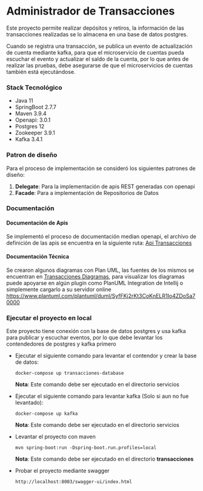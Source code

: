 # Administrador de Transacciones

Este proyecto permite realizar depósitos y retiros, la información de las transacciones realizadas se lo almacena en una
base de datos postgres.

Cuando se registra una transacción, se publica un evento de actualización de cuenta mediante kafka, para que el
microservicio de cuentas pueda escuchar el evento y actualizar el saldo de la cuenta, por lo que antes de
realizar las pruebas, debe asegurarse de que el microservicios de cuentas también está ejecutándose.

### Stack Tecnológico

* Java 11
* SpringBoot 2.7.7
* Maven 3.9.4
* Openapi: 3.0.1
* Postgres 12
* Zookeeper 3.9.1
* Kafka 3.4.1

### Patron de diseño

Para el proceso de implementación se consideró los siguientes patrones de diseño:

1. **Delegate**: Para la implementación de apis REST generadas con openapi
2. **Facade**: Para a implementación de Repositorios de Datos

### Documentación

#### Documentación de Apis

Se implementó el proceso de documentación median openapi, el archivo de definición de las apis se encuentra en la
siguiente ruta: [Api Transacciones](src/main/resources/docs/transacciones.yaml)

#### Documentación Técnica

Se crearon algunos diagramas con Plan UML, las fuentes de los mismos se encuentran
en [Transacciones Diagramas](src/main/resources/docs/plantUML), para visualizar los diagramas puede apoyarse en algún plugin
como PlanUML Integration de Intellij o simplemente cargarlo a su servidor
online https://www.plantuml.com/plantuml/duml/SyfFKj2rKt3CoKnELR1Io4ZDoSa70000

### Ejecutar el proyecto en local

Este proyecto tiene conexión con la base de datos postgres y usa kafka para publicar y escuchar eventos, por lo que debe
levantar los contendedores de postgres y kafka primero

* Ejecutar el siguiente comando para levantar el contendor y crear la base de datos:

    ````shell
    docker-compose up transacciones-database
    ````
  **Nota**: Este comando debe ser ejecutado en el directorio servicios

* Ejecutar el siguiente comando para levantar kafka (Solo si aun no fue levantado):

    ````shell
    docker-compose up kafka
    ````
  **Nota**: Este comando debe ser ejecutado en el directorio servicios

* Levantar el proyecto con maven

    ````shell
    mvn spring-boot:run -Dspring-boot.run.profiles=local
    ````
  **Nota**: Este comando debe ser ejecutado en el directorio **transacciones**

* Probar el proyecto mediante swagger
    ````http request
    http://localhost:8003/swagger-ui/index.html
    ````
